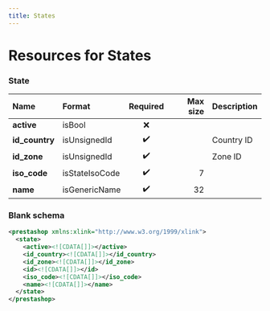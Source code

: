 ```yaml
---
title: States
---
```


# Resources for States

### State

|      Name      |     Format     | Required | Max size | Description |
| :------------- | :------------- | :------: | -------: | :---------- |
| **active**     | isBool         | ❌        |          |             |
| **id_country** | isUnsignedId   | ✔️       |          | Country ID  |
| **id_zone**    | isUnsignedId   | ✔️       |          | Zone ID     |
| **iso_code**   | isStateIsoCode | ✔️       | 7        |             |
| **name**       | isGenericName  | ✔️       | 32       |             |


### Blank schema

```xml
<prestashop xmlns:xlink="http://www.w3.org/1999/xlink">
  <state>
    <active><![CDATA[]]></active>
    <id_country><![CDATA[]]></id_country>
    <id_zone><![CDATA[]]></id_zone>
    <id><![CDATA[]]></id>
    <iso_code><![CDATA[]]></iso_code>
    <name><![CDATA[]]></name>
  </state>
</prestashop>
```

